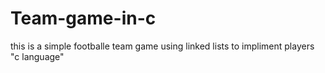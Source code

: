 # Team-game-in-c
this is a simple footballe team game using linked lists to impliment players "c language"
